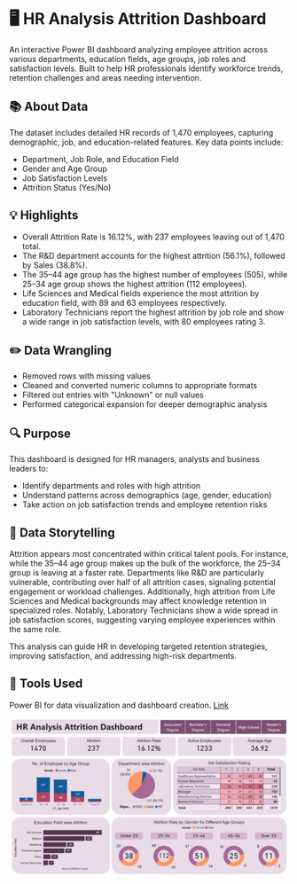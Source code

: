 # 🖥️ HR Analysis Attrition Dashboard

An interactive Power BI dashboard analyzing employee attrition across various departments, education fields, age groups, job roles and satisfaction levels. Built to help HR professionals identify workforce trends, retention challenges and areas needing intervention.

## 📚 About Data

The dataset includes detailed HR records of 1,470 employees, capturing demographic, job, and education-related features. Key data points include:
- Department, Job Role, and Education Field
- Gender and Age Group
- Job Satisfaction Levels
- Attrition Status (Yes/No)

## 💡 Highlights

- Overall Attrition Rate is 16.12%, with 237 employees leaving out of 1,470 total.
- The R&D department accounts for the highest attrition (56.1%), followed by Sales (38.8%).
- The 35–44 age group has the highest number of employees (505), while 25–34 age group shows the highest attrition (112 employees).
- Life Sciences and Medical fields experience the most attrition by education field, with 89 and 63 employees respectively.
- Laboratory Technicians report the highest attrition by job role and show a wide range in job satisfaction levels, with 80 employees rating 3.

## ✏️ Data Wrangling

- Removed rows with missing values
- Cleaned and converted numeric columns to appropriate formats
- Filtered out entries with "Unknown" or null values
- Performed categorical expansion for deeper demographic analysis

## 🔍 Purpose

This dashboard is designed for HR managers, analysts and business leaders to:
- Identify departments and roles with high attrition
- Understand patterns across demographics (age, gender, education)
- Take action on job satisfaction trends and employee retention risks

## 🧠 Data Storytelling
Attrition appears most concentrated within critical talent pools. For instance, while the 35–44 age group makes up the bulk of the workforce, the 25–34 group is leaving at a faster rate. Departments like R&D are particularly vulnerable, contributing over half of all attrition cases, signaling potential engagement or workload challenges. Additionally, high attrition from Life Sciences and Medical backgrounds may affect knowledge retention in specialized roles. Notably, Laboratory Technicians show a wide spread in job satisfaction scores, suggesting varying employee experiences within the same role.

This analysis can guide HR in developing targeted retention strategies, improving satisfaction, and addressing high-risk departments.

## 📌 Tools Used

Power BI for data visualization and dashboard creation. [Link](https://app.powerbi.com/view?r=eyJrIjoiZWJhODc1MGMtMjQzMS00Njc2LWE3MzQtYzI4ZWJlOTk4OWViIiwidCI6ImFjZWQ1ODNlLTRhM2ItNDJkZS05ZTQ0LTRlNWFmYTk5Yjk4YSIsImMiOjEwfQ%3D%3D)

![HR Analysis Attrition](./HR-Analysis-Attrition.jpg)
